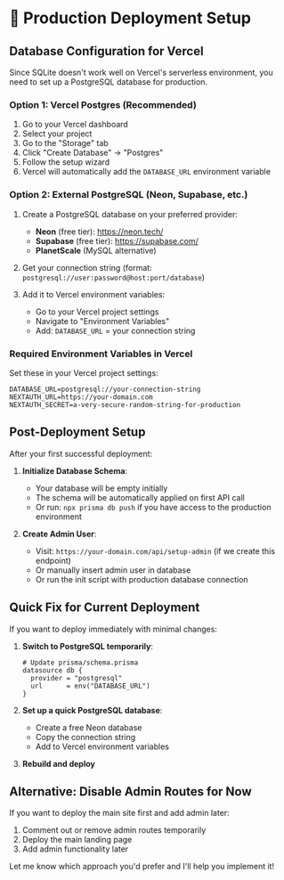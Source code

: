 # 🚀 Production Deployment Setup

## Database Configuration for Vercel

Since SQLite doesn't work well on Vercel's serverless environment, you need to set up a PostgreSQL database for production.

### Option 1: Vercel Postgres (Recommended)

1. Go to your Vercel dashboard
2. Select your project
3. Go to the "Storage" tab
4. Click "Create Database" → "Postgres"
5. Follow the setup wizard
6. Vercel will automatically add the `DATABASE_URL` environment variable

### Option 2: External PostgreSQL (Neon, Supabase, etc.)

1. Create a PostgreSQL database on your preferred provider:
   - **Neon** (free tier): https://neon.tech/
   - **Supabase** (free tier): https://supabase.com/
   - **PlanetScale** (MySQL alternative)

2. Get your connection string (format: `postgresql://user:password@host:port/database`)

3. Add it to Vercel environment variables:
   - Go to your Vercel project settings
   - Navigate to "Environment Variables"
   - Add: `DATABASE_URL` = your connection string

### Required Environment Variables in Vercel

Set these in your Vercel project settings:

```
DATABASE_URL=postgresql://your-connection-string
NEXTAUTH_URL=https://your-domain.com
NEXTAUTH_SECRET=a-very-secure-random-string-for-production
```

## Post-Deployment Setup

After your first successful deployment:

1. **Initialize Database Schema**:
   - Your database will be empty initially
   - The schema will be automatically applied on first API call
   - Or run: `npx prisma db push` if you have access to the production environment

2. **Create Admin User**:
   - Visit: `https://your-domain.com/api/setup-admin` (if we create this endpoint)
   - Or manually insert admin user in database
   - Or run the init script with production database connection

## Quick Fix for Current Deployment

If you want to deploy immediately with minimal changes:

1. **Switch to PostgreSQL temporarily**:
   ```
   # Update prisma/schema.prisma
   datasource db {
     provider = "postgresql"
     url      = env("DATABASE_URL")
   }
   ```

2. **Set up a quick PostgreSQL database**:
   - Create a free Neon database
   - Copy the connection string
   - Add to Vercel environment variables

3. **Rebuild and deploy**

## Alternative: Disable Admin Routes for Now

If you want to deploy the main site first and add admin later:

1. Comment out or remove admin routes temporarily
2. Deploy the main landing page
3. Add admin functionality later

Let me know which approach you'd prefer and I'll help you implement it!